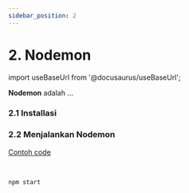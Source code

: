 ```yaml
---
sidebar_position: 2
---
```


# 2. Nodemon

import useBaseUrl from '@docusaurus/useBaseUrl';

**Nodemon** adalah ...

### 2.1 Installasi

### 2.2 Menjalankan Nodemon

<a class="btn-example-code" href="https://github.com/demo-dumbways/ebook-code-results-stage-2-backend/blob/2-expressjs-fundamental/package.json">
Contoh code
</a>

<br />
<br />

```json title=package.json

```

```
npm start
```
